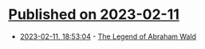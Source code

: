 # [Published on 2023-02-11](index.md)

* [2023-02-11, 18:53:04](https://news.ycombinator.com/item?id=34755090) - [The Legend of Abraham Wald](https://www.privatdozent.co/p/the-legend-of-abraham-wald)
